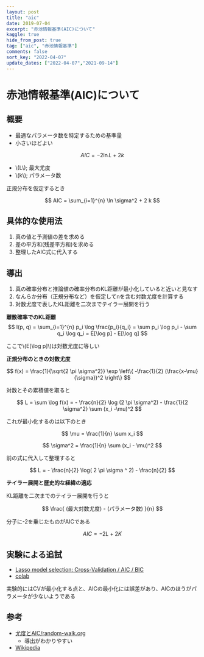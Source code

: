 ```yaml
---
layout: post
title: "aic"
date: 2019-07-04
excerpt: "赤池情報基準(AIC)について"
kaggle: true
hide_from_post: true
tag: ["aic", "赤池情報基準"]
comments: false
sort_key: "2022-04-07"
update_dates: ["2022-04-07","2021-09-14"]
---
```


# 赤池情報基準(AIC)について

## 概要
 - 最適なパラメータ数を特定するための基準量
 - 小さいほどよい

$$
AIC = -2\ln{L} + 2{k}
$$

 - \\(L\\); 最大尤度
 - \\(k\\); パラメータ数

正規分布を仮定するとき

$$
AIC = \sum_{i=1}^{n} \ln \sigma^2  + 2 k
$$

## 具体的な使用法
 1. 真の値と予測値の差を求める
 2. 差の平方和(残差平方和)を求める
 3. 整理したAIC式に代入する

## 導出
 1. 真の確率分布と推論値の確率分布のKL距離が最小化していると近いと見なす
 2. なんらか分布（正規分布など）を仮定してnを含む対数尤度を計算する
 3. 対数尤度で表したKL距離を二次までテイラー展開を行う

**離散確率でのKL距離**  
$$
I(p, q) = \sum_{i=1}^{n} p_i \log \frac{p_i}{q_i}
= \sum p_i \log p_i - \sum q_i \log q_i = E[\log p] - E[\log q]
$$

ここで\\(E[\log p]\\)は対数尤度に等しい

**正規分布のときの対数尤度**  

$$
f(x) = \frac{1}{\sqrt{2 \pi \sigma^2}} \exp \left\{ -\frac{1}{2} (\frac{x-\mu}{\sigma})^2 \right\}
$$

対数とその累積値を取ると

$$
L = \sum \log f(x) = - \frac{n}{2} \log (2 \pi \sigma^2) - \frac{1}{2 \sigma^2} \sum (x_i -\mu)^2
$$

これが最小化するのは以下のとき

$$
\mu = \frac{1}{n} \sum x_i
$$

$$
\sigma^2 = \frac{1}{n} \sum (x_i - \mu)^2
$$

前の式に代入して整理すると

$$
L = - \frac{n}{2} \log( 2 \pi \sigma ^ 2) - \frac{n}{2}
$$

**テイラー展開と歴史的な経緯の適応**  

KL距離を二次までのテイラー展開を行うと

$$
\frac{ (最大対数尤度) - (パラメータ数) }{n}
$$

分子に-2を乗じたものがAICである

$$
AIC = -2 L + 2 K
$$



## 実験による追試
 - [Lasso model selection: Cross-Validation / AIC / BIC](https://scikit-learn.org/stable/auto_examples/linear_model/plot_lasso_model_selection.html)
 - [colab](https://colab.research.google.com/drive/1sfctzrIyEywdi3BfsezYkb-yhR2HCkVK?usp=sharing)

実験的にはCVが最小化する点と、AICの最小化には誤差があり、AICのほうがパラメータが少ないようである

## 参考
 - [尤度とAIC/random-walk.org](http://takashiyoshino.random-walk.org/memo/keikaku2/node5.html)
   - 導出がわかりやすい
 - [Wikipedia](https://ja.wikipedia.org/wiki/%E8%B5%A4%E6%B1%A0%E6%83%85%E5%A0%B1%E9%87%8F%E8%A6%8F%E6%BA%96)
